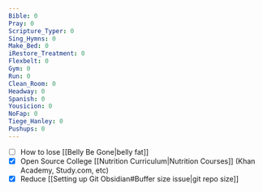 ```yaml
---
Bible: 0
Pray: 0
Scripture_Typer: 0
Sing_Hymns: 0
Make_Bed: 0
iRestore_Treatment: 0
Flexbelt: 0
Gym: 0
Run: 0
Clean_Room: 0
Headway: 0
Spanish: 0
Yousicion: 0
NoFap: 0
Tiege_Hanley: 0
Pushups: 0
---
```


- [ ] How to lose [[Belly Be Gone|belly fat]]
- [x] Open Source College [[Nutrition Curriculum|Nutrition Courses]] (Khan Academy, Study.com, etc)
- [x] Reduce [[Setting up Git Obsidian#Buffer size issue|git repo size]]
